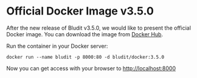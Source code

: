 # Official Docker Image v3.5.0
<!-- date: 2018-12-05 08:00:00 -->

After the new release of Bludit v3.5.0, we would like to present the official Docker image. You can download the image from [Docker Hub](https://hub.docker.com/r/bludit/docker/).

Run the container in your Docker server:
```
docker run --name bludit -p 8000:80 -d bludit/docker:3.5.0
```

Now you can get access with your browser to [http://localhost:8000](http://localhost:8000)
